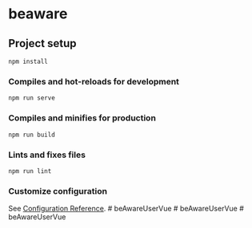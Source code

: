 # beaware

## Project setup
```
npm install
```

### Compiles and hot-reloads for development
```
npm run serve
```

### Compiles and minifies for production
```
npm run build
```

### Lints and fixes files
```
npm run lint
```

### Customize configuration
See [Configuration Reference](https://cli.vuejs.org/config/).
#   b e A w a r e U s e r V u e  
 #   b e A w a r e U s e r V u e  
 #   b e A w a r e U s e r V u e  
 